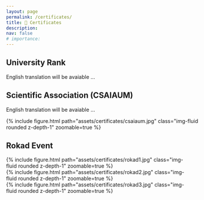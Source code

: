 ```yaml
---
layout: page
permalink: /certificates/
title: 📄 Certificates
description:
nav: false
# importance: 
---
```



## University Rank
English translation will be avaiable ... 



## Scientific Association (CSAIAUM)
English translation will be avaiable ... 
<div class="row mt-3" style='width:550px'>
    <div class="col-sm mt-3 mt-md-0">
        {% include figure.html path="assets/certificates/csaiaum.jpg" class="img-fluid rounded z-depth-1" zoomable=true %}
    </div>
</div>

## Rokad Event


<div class="row mt-3">
    <div class="col-sm mt-3 mt-md-0">
        {% include figure.html path="assets/certificates/rokad1.jpg" class="img-fluid rounded z-depth-1" zoomable=true %}
    </div>
    <div class="col-sm mt-3 mt-md-0">
        {% include figure.html path="assets/certificates/rokad2.jpg" class="img-fluid rounded z-depth-1" zoomable=true %}
    </div>    
    <div class="col-sm mt-3 mt-md-0">
        {% include figure.html path="assets/certificates/rokad3.jpg" class="img-fluid rounded z-depth-1" zoomable=true %}
    </div>        
</div>
